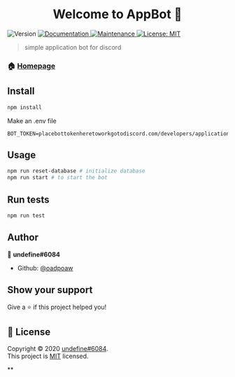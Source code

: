 <h1 align="center">Welcome to AppBot 👋</h1>
<p>
  <img alt="Version" src="https://img.shields.io/badge/version-1.0.0-blue.svg?cacheSeconds=2592000" />
  <a href="https://github.com/oadpoaw/app-bot#readme" target="_blank">
    <img alt="Documentation" src="https://img.shields.io/badge/documentation-yes-brightgreen.svg" />
  </a>
  <a href="https://github.com/oadpoaw/some-bot/graphs/commit-activity" target="_blank">
    <img alt="Maintenance" src="https://img.shields.io/badge/Maintained%3F-yes-green.svg" />
  </a>
  <a href="https://github.com/oadpoaw/app-bot/blob/master/LICENSE" target="_blank">
    <img alt="License: MIT" src="https://img.shields.io/github/license/oadpoaw/AppBot" />
  </a>
</p>

> simple application bot for discord

### 🏠 [Homepage](https://github.com/oadpoaw/app-bot#readme)

## Install

```sh
npm install
```

Make an .env file
```
BOT_TOKEN=placebottokenheretoworkgotodiscord.com/developers/applicationsokokxdxd
```

## Usage

```sh
npm run reset-database # initialize database
npm run start # to start the bot
```

## Run tests

```sh
npm run test
```

## Author

👤 **undefine#6084**

* Github: [@oadpoaw](https://github.com/oadpoaw)

## Show your support

Give a ⭐️ if this project helped you!

## 📝 License

Copyright © 2020 [undefine#6084](https://github.com/oadpoaw).<br />
This project is [MIT](https://github.com/oadpoaw/app-bot/blob/master/LICENSE) licensed.

**
